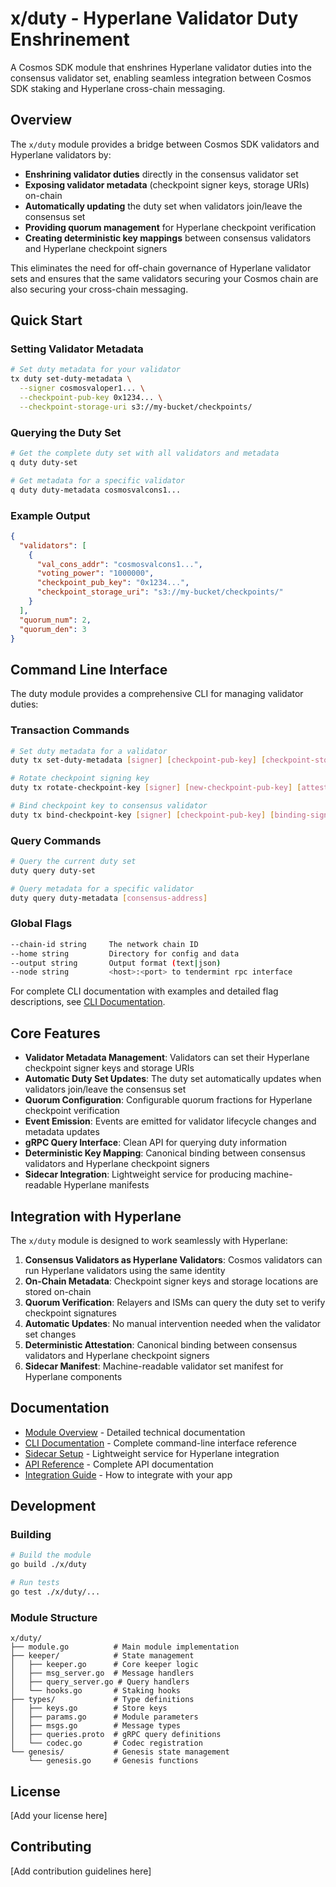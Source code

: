 # x/duty - Hyperlane Validator Duty Enshrinement

A Cosmos SDK module that enshrines Hyperlane validator duties into the consensus validator set, enabling seamless integration between Cosmos SDK staking and Hyperlane cross-chain messaging.

## Overview

The `x/duty` module provides a bridge between Cosmos SDK validators and Hyperlane validators by:

- **Enshrining validator duties** directly in the consensus validator set
- **Exposing validator metadata** (checkpoint signer keys, storage URIs) on-chain
- **Automatically updating** the duty set when validators join/leave the consensus set
- **Providing quorum management** for Hyperlane checkpoint verification
- **Creating deterministic key mappings** between consensus validators and Hyperlane checkpoint signers

This eliminates the need for off-chain governance of Hyperlane validator sets and ensures that the same validators securing your Cosmos chain are also securing your cross-chain messaging.

## Quick Start

### Setting Validator Metadata

```bash
# Set duty metadata for your validator
tx duty set-duty-metadata \
  --signer cosmosvaloper1... \
  --checkpoint-pub-key 0x1234... \
  --checkpoint-storage-uri s3://my-bucket/checkpoints/
```

### Querying the Duty Set

```bash
# Get the complete duty set with all validators and metadata
q duty duty-set

# Get metadata for a specific validator
q duty duty-metadata cosmosvalcons1...
```

### Example Output

```json
{
  "validators": [
    {
      "val_cons_addr": "cosmosvalcons1...",
      "voting_power": "1000000",
      "checkpoint_pub_key": "0x1234...",
      "checkpoint_storage_uri": "s3://my-bucket/checkpoints/"
    }
  ],
  "quorum_num": 2,
  "quorum_den": 3
}
```

## Command Line Interface

The duty module provides a comprehensive CLI for managing validator duties:

### Transaction Commands

```bash
# Set duty metadata for a validator
duty tx set-duty-metadata [signer] [checkpoint-pub-key] [checkpoint-storage-uri]

# Rotate checkpoint signing key
duty tx rotate-checkpoint-key [signer] [new-checkpoint-pub-key] [attestation-signature]

# Bind checkpoint key to consensus validator
duty tx bind-checkpoint-key [signer] [checkpoint-pub-key] [binding-signature] [consensus-address]
```

### Query Commands

```bash
# Query the current duty set
duty query duty-set

# Query metadata for a specific validator
duty query duty-metadata [consensus-address]
```

### Global Flags

```bash
--chain-id string     The network chain ID
--home string         Directory for config and data
--output string       Output format (text|json)
--node string         <host>:<port> to tendermint rpc interface
```

For complete CLI documentation with examples and detailed flag descriptions, see [CLI Documentation](docs/README.md).

## Core Features

- **Validator Metadata Management**: Validators can set their Hyperlane checkpoint signer keys and storage URIs
- **Automatic Duty Set Updates**: The duty set automatically updates when validators join/leave the consensus set
- **Quorum Configuration**: Configurable quorum fractions for Hyperlane checkpoint verification
- **Event Emission**: Events are emitted for validator lifecycle changes and metadata updates
- **gRPC Query Interface**: Clean API for querying duty information
- **Deterministic Key Mapping**: Canonical binding between consensus validators and Hyperlane checkpoint signers
- **Sidecar Integration**: Lightweight service for producing machine-readable Hyperlane manifests

## Integration with Hyperlane

The `x/duty` module is designed to work seamlessly with Hyperlane:

1. **Consensus Validators as Hyperlane Validators**: Cosmos validators can run Hyperlane validators using the same identity
2. **On-Chain Metadata**: Checkpoint signer keys and storage locations are stored on-chain
3. **Quorum Verification**: Relayers and ISMs can query the duty set to verify checkpoint signatures
4. **Automatic Updates**: No manual intervention needed when the validator set changes
5. **Deterministic Attestation**: Canonical binding between consensus validators and Hyperlane checkpoint signers
6. **Sidecar Manifest**: Machine-readable validator set manifest for Hyperlane components

## Documentation

- [Module Overview](docs/overview.md) - Detailed technical documentation
- [CLI Documentation](docs/README.md) - Complete command-line interface reference
- [Sidecar Setup](docs/sidecar.md) - Lightweight service for Hyperlane integration
- [API Reference](docs/api.md) - Complete API documentation
- [Integration Guide](docs/integration.md) - How to integrate with your app

## Development

### Building

```bash
# Build the module
go build ./x/duty

# Run tests
go test ./x/duty/...
```

### Module Structure

```
x/duty/
├── module.go          # Main module implementation
├── keeper/            # State management
│   ├── keeper.go      # Core keeper logic
│   ├── msg_server.go  # Message handlers
│   ├── query_server.go # Query handlers
│   └── hooks.go       # Staking hooks
├── types/             # Type definitions
│   ├── keys.go        # Store keys
│   ├── params.go      # Module parameters
│   ├── msgs.go        # Message types
│   ├── queries.proto  # gRPC query definitions
│   └── codec.go       # Codec registration
└── genesis/           # Genesis state management
    └── genesis.go     # Genesis functions
```

## License

[Add your license here]

## Contributing

[Add contribution guidelines here]
